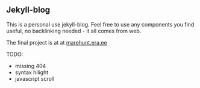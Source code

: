 ## Jekyll-blog

This is a personal use jekyll-blog. Feel free to use any components you find useful, no backlinking needed - it all comes from web.

The final project is at at [marehunt.era.ee](http://marehunt.era.ee) 

TODO:
- missing 404
- syntax hilight
- javascript scroll
